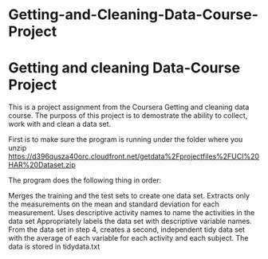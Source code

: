 # Getting-and-Cleaning-Data-Course-Project

# Getting and cleaning Data-Course Project

This is a project assignment from the Coursera Getting and cleaning data course. 
The purposs of this project is to demostrate the ability to collect, work with and clean a data set.

First is to make sure the program is running under the folder where you unzip https://d396qusza40orc.cloudfront.net/getdata%2Fprojectfiles%2FUCI%20HAR%20Dataset.zip

The program does the following thing in order:

Merges the training and the test sets to create one data set.
Extracts only the measurements on the mean and standard deviation for each measurement.
Uses descriptive activity names to name the activities in the data set
Appropriately labels the data set with descriptive variable names.
From the data set in step 4, creates a second, independent tidy data set with the average of each variable for each activity and each subject. The data is stored in tidydata.txt
